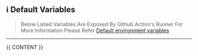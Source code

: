 ## :information_source: Default Variables 
> Below Listed Variables Are Exposed By Github Action's Runner
> For More Information Please Refer [Default environment variables](https://docs.github.com/en/free-pro-team@latest/actions/reference/environment-variables#default-environment-variables)

---

{{ CONTENT }}